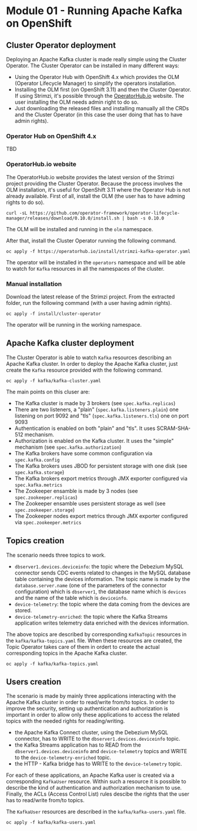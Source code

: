 # Module 01 - Running Apache Kafka on OpenShift

## Cluster Operator deployment

Deploying an Apache Kafka cluster is made really simple using the Cluster Operator.
The Cluster Operator can be installed in many different ways:

* Using the Operator Hub with OpenShift 4.x which provides the OLM (Operator Lifecycle Manager) to simplify the operators installation.
* Installing the OLM first (on OpenShift 3.11) and then the Cluster Operator. If using Strimzi, it's possible through the [OperatorHub.io](https://operatorhub.io/) website. The user installing the OLM needs admin right to do so.
* Just downloading the released files and installing manually all the CRDs and the Cluster Operator (in this case the user doing that has to have admin rights).

### Operator Hub on OpenShift 4.x

TBD

### OperatorHub.io website

The OperatorHub.io website provides the latest version of the Strimzi project providing the Cluster Operator.
Because the process involves the OLM installation, it's useful for OpenShift 3.11 where the Operator Hub is not already available.
First of all, install the OLM (the user has to have adming rights to do so).

```shell
curl -sL https://github.com/operator-framework/operator-lifecycle-manager/releases/download/0.10.0/install.sh | bash -s 0.10.0
```

The OLM will be installed and running in the `olm` namespace.

After that, install the Cluster Operator running the following command.

```shell
oc apply -f https://operatorhub.io/install/strimzi-kafka-operator.yaml
```

The operator will be installed in the `operators` namespace and will be able to watch for `Kafka` resources in all the namespaces of the cluster.

### Manual installation

Download the latest release of the Strimzi project.
From the extracted folder, run the following command (with a user having admin rights).

```shell
oc apply -f install/cluster-operator
```

The operator will be running in the working namespace.

## Apache Kafka cluster deployment

The Cluster Operator is able to watch `Kafka` resources describing an Apache Kafka cluster.
In order to deploy the Apache Kafka cluster, just create the `Kafka` resource provided with the following command.

```shell
oc apply -f kafka/kafka-cluster.yaml
```

The main points on this cluser are:

* The Kafka cluster is made by 3 brokers (see `spec.kafka.replicas`)
* There are two listeners, a "plain" (`spec.kafka.listeners.plain`) one listening on port 9092 and "tls" (`spec.kafka.listeners.tls`) one on port 9093
* Authentication is enabled on both "plain" and "tls". It uses SCRAM-SHA-512 mechanism.
* Authorization is enabled on the Kafka cluster. It uses the "simple" mechanism (see `spec.kafka.authorization`)
* The Kafka brokers have some common configuration via `spec.kafka.config`
* The Kafka brokers uses JBOD for persistent storage with one disk (see `spec.kafka.storage`)
* The Kafka brokers export metrics through JMX exporter configured via `spec.kafka.metrics`
* The Zookeeper ensamble is made by 3 nodes (see `spec.zookeeper.replicas`)
* The Zookeeper ensamble uses persistent storage as well (see `spec.zookeeper.storage`)
* The Zookeeper nodes export metrics through JMX exporter configured via `spec.zookeeper.metrics`

## Topics creation

The scenario needs three topics to work.

* `dbserver1.devices.deviceinfo`: the topic where the Debezium MySQL connector sends CDC events related to changes in the MySQL database table containing the devices information. The topic name is made by the `database.server.name` (one of the parameters of the connector configuration) which is `dbserver1`, the database name which is `devices` and the name of the table which is `deviceinfo`.
* `device-telemetry`: the topic where the data coming from the devices are stored.
* `device-telemetry-enriched`: the topic where the Kafka Streams application writes telemetry data enriched with the devices information.

The above topics are described by corresponding `KafkaTopic` resources in the `kafka/kafka-topics.yaml` file.
When these resources are created, the Topic Operator takes care of them in ordert to create the actual corresponding topics in the Apache Kafka cluster.

```shell
oc apply -f kafka/kafka-topics.yaml
```

## Users creation

The scenario is made by mainly three applications interacting with the Apache Kafka cluster in order to read/write from/to topics.
In order to improve the security, setting up authentication and authorization is important in order to allow only these applications to access the related topics with the needed rights for reading/writing.

* the Apache Kafka Connect cluster, using the Debezium MySQL connector, has to WRITE to the `dbserver1.devices.deviceinfo` topic.
* the Kafka Streams application has to READ from the `dbserver1.devices.deviceinfo` and `device-telemetry` topics and WRITE to the `device-telemetry-enriched` topic.
* the HTTP - Kafka bridge has to WRITE to the `device-telemetry` topic.

For each of these applications, an Apache Kafka user is created via a corresponding `KafkaUser` resource.
Within such a resource it is possible to describe the kind of authentication and authorization mechanism to use.
Finally, the ACLs (Access Control List) rules descibe the rights that the user has to read/write from/to topics.

The `KafkaUser` resources are described in the `kafka/kafka-users.yaml` file.

```shell
oc apply -f kafka/kafka-users.yaml
```